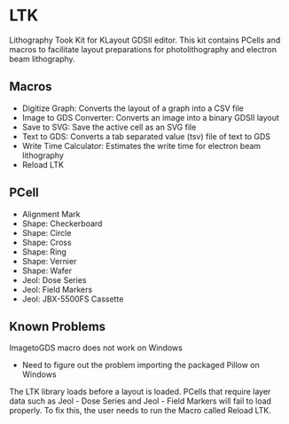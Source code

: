 # LTK
Lithography Took Kit for KLayout GDSII editor. This kit contains PCells and macros to facilitate layout preparations for photolithography and electron beam lithography.

## Macros
* Digitize Graph: Converts the layout of a graph into a CSV file
* Image to GDS Converter: Converts an image into a binary GDSII layout
* Save to SVG: Save the active cell as an SVG file
* Text to GDS: Converts a tab separated value (tsv) file of text to GDS
* Write Time Calculator: Estimates the write time for electron beam lithography
* Reload LTK


## PCell
* Alignment Mark
* Shape: Checkerboard
* Shape: Circle
* Shape: Cross
* Shape: Ring
* Shape: Vernier
* Shape: Wafer
* Jeol: Dose Series
* Jeol: Field Markers
* Jeol: JBX-5500FS Cassette

## Known Problems
ImagetoGDS macro does not work on Windows
* Need to figure out the problem importing the packaged Pillow on Windows

The LTK library loads before a layout is loaded. PCells that require layer data such as
Jeol - Dose Series and Jeol - Field Markers will fail to load properly. To fix this,
the user needs to run the Macro called Reload LTK.
